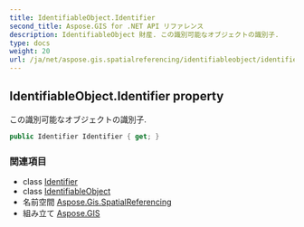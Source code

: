 ```yaml
---
title: IdentifiableObject.Identifier
second_title: Aspose.GIS for .NET API リファレンス
description: IdentifiableObject 財産. この識別可能なオブジェクトの識別子.
type: docs
weight: 20
url: /ja/net/aspose.gis.spatialreferencing/identifiableobject/identifier/
---
```

## IdentifiableObject.Identifier property

この識別可能なオブジェクトの識別子.

```csharp
public Identifier Identifier { get; }
```

### 関連項目

* class [Identifier](../../identifier/)
* class [IdentifiableObject](../)
* 名前空間 [Aspose.Gis.SpatialReferencing](../../identifiableobject/)
* 組み立て [Aspose.GIS](../../../)



